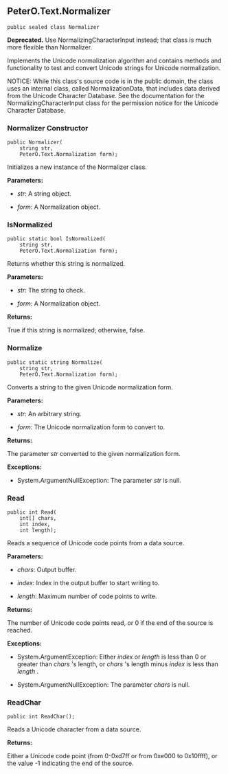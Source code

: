 ## PeterO.Text.Normalizer

    public sealed class Normalizer

<b>Deprecated.</b> Use NormalizingCharacterInput instead; that class is much more flexible than Normalizer.

Implements the Unicode normalization algorithm and contains methods and functionality to test and convert Unicode strings for Unicode normalization.

NOTICE: While this class's source code is in the public domain, the class uses an internal class, called NormalizationData, that includes data derived from the Unicode Character Database. See the documentation for the NormalizingCharacterInput class for the permission notice for the Unicode Character Database.

### Normalizer Constructor

    public Normalizer(
        string str,
        PeterO.Text.Normalization form);

Initializes a new instance of the Normalizer class.

<b>Parameters:</b>

 * <i>str</i>: A string object.

 * <i>form</i>: A Normalization object.

### IsNormalized

    public static bool IsNormalized(
        string str,
        PeterO.Text.Normalization form);

Returns whether this string is normalized.

<b>Parameters:</b>

 * <i>str</i>: The string to check.

 * <i>form</i>: A Normalization object.

<b>Returns:</b>

True if this string is normalized; otherwise, false.

### Normalize

    public static string Normalize(
        string str,
        PeterO.Text.Normalization form);

Converts a string to the given Unicode normalization form.

<b>Parameters:</b>

 * <i>str</i>: An arbitrary string.

 * <i>form</i>: The Unicode normalization form to convert to.

<b>Returns:</b>

The parameter  <i>str</i>
 converted to the given normalization form.

<b>Exceptions:</b>

 * System.ArgumentNullException:
The parameter  <i>str</i>
 is null.

### Read

    public int Read(
        int[] chars,
        int index,
        int length);

Reads a sequence of Unicode code points from a data source.

<b>Parameters:</b>

 * <i>chars</i>: Output buffer.

 * <i>index</i>: Index in the output buffer to start writing to.

 * <i>length</i>: Maximum number of code points to write.

<b>Returns:</b>

The number of Unicode code points read, or 0 if the end of the source is reached.

<b>Exceptions:</b>

 * System.ArgumentException:
Either  <i>index</i>
or  <i>length</i>
 is less than 0 or greater than <i>chars</i>
 's length, or  <i>chars</i>
 's length minus  <i>index</i>
 is less than  <i>length</i>
.

 * System.ArgumentNullException:
The parameter  <i>chars</i>
 is null.

### ReadChar

    public int ReadChar();

Reads a Unicode character from a data source.

<b>Returns:</b>

Either a Unicode code point (from 0-0xd7ff or from 0xe000 to 0x10ffff), or the value -1 indicating the end of the source.
